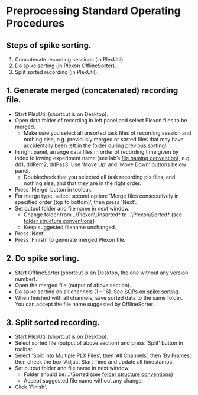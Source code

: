 # Preprocessing Standard Operating Procedures

## Steps of spike sorting.

1. Concatenate recording sessions (in PlexUtil).
2. Do spike sorting (in Plexon OfflineSorter).
3. Split sorted recording (in PlexUtil).


## 1. Generate merged (concatenated) recording file.

- Start PlexUtil (shortcut is on Desktop).
- Open data folder of recording in left panel and select Plexon files to be merged. 
  - Make sure you select all unsorted task files of recording session and nothing else, e.g. previously merged or sorted files that may have accidentally been left in the folder during previous sorting!
- In right panel, arrange data files in order of recording time given by index following experiment name (see lab’s [file naming convention](https://github.com/davidsamu/seal/blob/master/doc/SOPs/Naming%20conventions.md)), e.g. dd1, ddRem2, ddPas3. Use ‘Move Up’ and ‘Move Down’ buttons below panel.
  - Doublecheck that you selected all task recording plx files, and nothing else, and that they are in the right order.
- Press 'Merge' button in toolbar.
- For merge type, select second option: ‘Merge files consecutively in specified order (top to bottom)’, then press 'Next'.
- Set output folder and file name in next window.
  - Change folder from ..\Plexon\Unsorted\* to ..\Plexon\Sorted\* (see [folder structure conventions](https://github.com/davidsamu/seal/blob/master/doc/SOPs/Data%20folder%20structure%20conventions.md))
  - Keep suggested filename unchanged.
- Press 'Next'.
- Press 'Finish' to generate merged Plexon file.

## 2. Do spike sorting.

- Start OfflineSorter (shortcut is on Desktop, the one without any version number).
- Open the merged file (output of above section).
- Do spike sorting on all channels (1 – 16). See [SOPs on spike sorting](https://github.com/davidsamu/seal/blob/master/doc/SOPs/Spike%20sorting%20SOPs.md).
- When finished with all channels, save sorted data to the same folder. You can accept the file name suggested by OfflineSorter.

## 3. Split sorted recording.

- Start PlexUtil (shortcut is on Desktop).
- Select sorted file (output of above section) and press 'Split' button in toolbar.
- Select ‘Split into Multiple PLX Files’, then ‘All Channels’, then ‘By Frames’, then check the box 'Adjust Start Time and update all timestamps'.
- Set output folder and file name in next window.
  - Folder should be: ..\Sorted (see [folder structure conventions](https://github.com/davidsamu/seal/blob/master/doc/SOPs/Data%20folder%20structure%20conventions.md))
  - Accept suggested file name without any change.
- Click 'Finish'.
